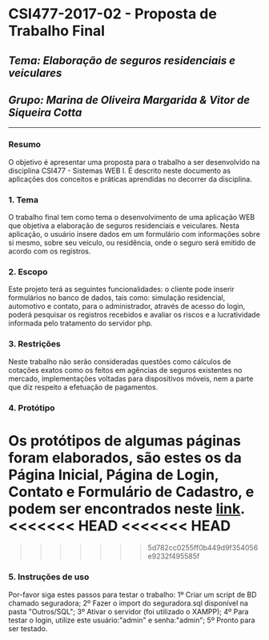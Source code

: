 
# **CSI477-2017-02 - Proposta de Trabalho Final**
## *Tema: Elaboração de seguros residenciais e veiculares*
## *Grupo: Marina de Oliveira Margarida & Vitor de Siqueira Cotta*

--------------

<!-- Descrever um resumo sobre o trabalho. -->

### Resumo
O objetivo é apresentar uma proposta para o trabalho a ser desenvolvido na disciplina CSI477 - Sistemas WEB I. É descrito neste documento as aplicações dos conceitos e práticas aprendidas no decorrer da disciplina.

<!-- Apresentar o tema. -->
### 1. Tema

  O trabalho final tem como tema o desenvolvimento de uma aplicação WEB que objetiva a elaboração de seguros residenciais e veiculares. Nesta aplicação, o usuário insere dados em um formulário com informações sobre si mesmo, sobre seu veículo, ou residência, onde o seguro será emitido de acordo com os registros.


<!-- Descrever e limitar o escopo da aplicação. -->
### 2. Escopo

  Este projeto terá as seguintes funcionalidades: o cliente pode inserir formulários no banco de dados, tais como: simulação residencial, automotivo e contato, para o administrador, através de acesso do login, poderá pesquisar os registros recebidos e avaliar os riscos e a lucratividade informada pelo tratamento do servidor php.


<!-- Apresentar restrições de funcionalidades e de escopo. -->
### 3. Restrições

  Neste trabalho não serão consideradas questões como cálculos de cotações exatos como os feitos em agências de seguros existentes no mercado, implementações voltadas para dispositivos móveis, nem a parte que diz respeito a efetuação de pagamentos.


<!-- Construir alguns protótipos para a aplicação, disponibilizá-los no Github e descrever o que foi considerado. //-->
### 4. Protótipo
  Os protótipos de algumas páginas foram elaborados, são estes os da Página Inicial, Página de Login, Contato e Formulário de Cadastro, e podem ser encontrados neste [link](https://github.com/UFOP-CSI477/2017-02-trabalho-final-elaboracao-de-seguros-residencial-e-veicular-marina-e-vitor/tree/master/Protótipos).
<<<<<<< HEAD
<<<<<<< HEAD
=======
>>>>>>> 5d782cc0255ff0b449d9f354056e9232f495585f
  
### 5. Instruções de uso
  Por-favor siga estes passos para testar o trabalho:
	1º Criar um script de BD chamado seguradora; 
	2º Fazer o import do seguradora.sql disponível na pasta "Outros/SQL"; 
	3º Ativar o servidor (foi utilizado o XAMPP); 
	4º Para testar o login, utilize este usuário:"admin" e senha:"admin"; 
	5º Pronto para ser testado.
